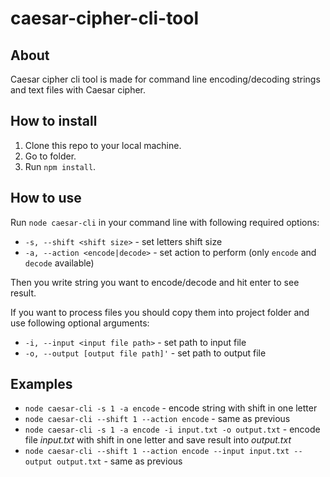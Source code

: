 # caesar-cipher-cli-tool

## About

Caesar cipher cli tool is made for command line encoding/decoding strings and text files with Caesar cipher.

## How to install

1. Clone this repo to your local machine.
2. Go to folder.
3. Run `npm install`.

## How to use

Run `node caesar-cli` in your command line with following required options:
- `-s, --shift <shift size>` - set letters shift size
- `-a, --action <encode|decode>` - set action to perform (only `encode` and `decode` available)

Then you write string you want to encode/decode and hit enter to see result.

If you want to process files you should copy them into project folder and use following optional arguments:
- `-i, --input <input file path>` - set path to input file
- `-o, --output [output file path]'` - set path to output file

## Examples

 * `node caesar-cli -s 1 -a encode` - encode string with shift in one letter
 * `node caesar-cli --shift 1 --action encode` - same as previous
* `node caesar-cli -s 1 -a encode -i input.txt -o output.txt` - encode file *input.txt* with shift in one letter and save result into *output.txt*
* `node caesar-cli --shift 1 --action encode --input input.txt --output output.txt` - same as previous
